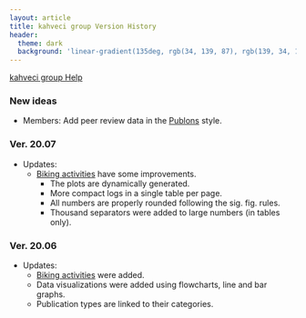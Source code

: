 ```yaml
---
layout: article
title: kahveci group Version History
header:
  theme: dark
  background: 'linear-gradient(135deg, rgb(34, 139, 87), rgb(139, 34, 139))'     
---
```


<a class="button button--outline-success button--pill button--xs" href="/help">kahveci group Help</a>

### New ideas

* Members: Add peer review data in the [Publons](https://publons.com) style.

### Ver. 20.07

* Updates:
  * [Biking activities](/biking) have some improvements.
    * The plots are dynamically generated.
    * More compact logs in a single table per page.
    * All numbers are properly rounded following the sig. fig. rules.
    * Thousand separators were added to large numbers (in tables only). 

### Ver. 20.06

* Updates:
  * [Biking activities](/biking) were added.
  * Data visualizations were added using flowcharts, line and bar graphs.
  * Publication types are linked to their categories.  
  
